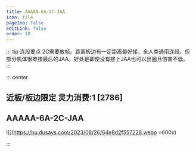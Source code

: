 ```yaml
---
title: AAAAA-6A-2C-JAA
icon: file
pageIno: false
editLink: false
order: 10
---
```


::: tip 连段要点
2C需要放帧。距离板边有一定距离最好接，全人类通用连段，但部分机体很难接最后的JAA。好处是即使没有接上JAA也可以出圈且伤害不低。
:::

::: center
## **近板/板边限定 灵力消费:1 [2786]**
## **AAAAA-6A-2C-JAA**

![](https://bu.dusays.com/2023/08/26/64e8d2f557228.webp =600x)


:::
